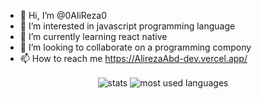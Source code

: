 - 👋 Hi, I’m @0AliReza0
- 👀 I’m interested in javascript programming language
- 🌱 I’m currently learning react native
- 💞️ I’m looking to collaborate on a programming compony
- 📫 How to reach me https://AlirezaAbd-dev.vercel.app/
<div align="center">
  <img align='center' src="https://github-readme-stats.vercel.app/api?username=0AliReza0" alt="stats" />
  
  <img align='center' src="https://github-readme-stats.vercel.app/api/top-langs/?username=0AliReza0&layout=compact" alt="most used languages" />
</div>
